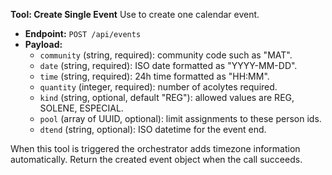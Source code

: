 ﻿**Tool: Create Single Event**
Use to create one calendar event.

- **Endpoint:** `POST /api/events`
- **Payload:**
  - `community` (string, required): community code such as "MAT".
  - `date` (string, required): ISO date formatted as "YYYY-MM-DD".
  - `time` (string, required): 24h time formatted as "HH:MM".
  - `quantity` (integer, required): number of acolytes required.
  - `kind` (string, optional, default "REG"): allowed values are REG, SOLENE, ESPECIAL.
  - `pool` (array of UUID, optional): limit assignments to these person ids.
  - `dtend` (string, optional): ISO datetime for the event end.

When this tool is triggered the orchestrator adds timezone information automatically.
Return the created event object when the call succeeds.
